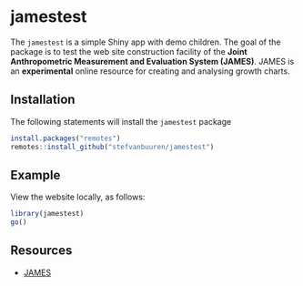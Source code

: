 
<!-- README.md is generated from README.Rmd. Please edit that file -->

# jamestest

The `jamestest` is a simple Shiny app with demo children. The goal of
the package is to test the web site construction facility of the **Joint
Anthropometric Measurement and Evaluation System (JAMES)**. JAMES is an
**experimental** online resource for creating and analysing growth
charts.

## Installation

The following statements will install the `jamestest` package

``` r
install.packages("remotes")
remotes::install_github("stefvanbuuren/jamestest")
```

## Example

View the website locally, as follows:

``` r
library(jamestest)
go()
```

## Resources

  - [JAMES](https://github.com/stefvanbuuren/james)
